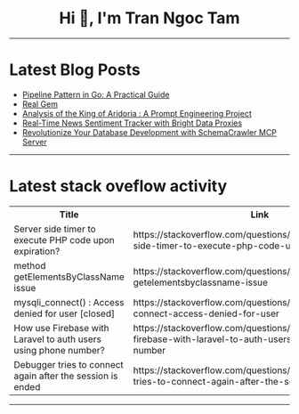 <h1 align="center">Hi 👋, I'm Tran Ngoc Tam</h1>

---

# Latest Blog Posts 
<!-- BLOG-POST-LIST:START -->
- [Pipeline Pattern in Go: A Practical Guide](https://dev.to/leapcell/pipeline-pattern-in-go-a-practical-guide-5dmm)
- [Real Gem](https://dev.to/derrickatongo/-46h2)
- [Analysis of the King of Aridoria : A Prompt Engineering Project](https://dev.to/grimkillingbeck/analysis-of-the-king-of-aridoria-a-prompt-engineering-project-3dfe)
- [Real-Time News Sentiment Tracker with Bright Data Proxies](https://dev.to/tombri_bowei_e93e5827c03c/real-time-news-sentiment-tracker-with-bright-data-proxies-50d5)
- [Revolutionize Your Database Development with SchemaCrawler MCP Server](https://dev.to/sualeh/revolutionize-your-database-development-with-schemacrawler-mcp-server-310i)
<!-- BLOG-POST-LIST:END -->

---

# Latest stack oveflow activity
<table>
  <tr><th>Title</th><th>Link</th></tr>
  <!-- STACKOVERFLOW:START --><tr><td>Server side timer to execute PHP code upon expiration?</td><td>https://stackoverflow.com/questions/79637248/server-side-timer-to-execute-php-code-upon-expiration</td></tr><tr><td>method getElementsByClassName issue</td><td>https://stackoverflow.com/questions/79637172/method-getelementsbyclassname-issue</td></tr><tr><td>mysqli_connect&lpar;&rpar; : Access denied for user [closed]</td><td>https://stackoverflow.com/questions/79637108/mysqli-connect-access-denied-for-user</td></tr><tr><td>How use Firebase with Laravel to auth users using phone number?</td><td>https://stackoverflow.com/questions/79636965/how-use-firebase-with-laravel-to-auth-users-using-phone-number</td></tr><tr><td>Debugger tries to connect again after the session is ended</td><td>https://stackoverflow.com/questions/79636754/debugger-tries-to-connect-again-after-the-session-is-ended</td></tr><!-- STACKOVERFLOW:END -->
</table>

---


